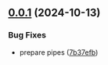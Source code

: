 ## [0.0.1](https://github.com/codibre/dotnet-grpc-sql-proxy/compare/v0.0.0...v0.0.1) (2024-10-13)


### Bug Fixes

* prepare pipes ([7b37efb](https://github.com/codibre/dotnet-grpc-sql-proxy/commit/7b37efb735aac4f9170beaa1514ffb41d94a1427))
